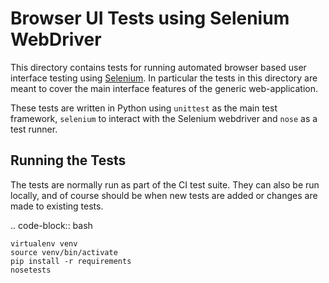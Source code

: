 Browser UI Tests using Selenium WebDriver
==================================================

This directory contains tests for running automated browser based user interface
testing using [Selenium](http://docs.seleniumhq.org/). In particular the tests
in this directory are meant to cover the main interface features of the generic
web-application.

These tests are written in Python using `unittest` as the main test framework,
`selenium` to interact with the Selenium webdriver and `nose` as a test runner.

Running the Tests
---------------------

The tests are normally run as part of the CI test suite. They can also be run
locally, and of course should be when new tests are added or changes are made to
existing tests.

.. code-block:: bash
    
    virtualenv venv
    source venv/bin/activate
    pip install -r requirements
    nosetests

